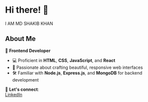 # Hi there! 👋
I AM MD SHAKIB KHAN

## About Me  
🌟 **Frontend Developer**  
- 💻 Proficient in **HTML**, **CSS**, **JavaScript**, and **React**  
- 🎨 Passionate about crafting beautiful, responsive web interfaces  
- 🛠️ Familiar with **Node.js**, **Express.js**, and **MongoDB** for backend development  


📩 **Let's connect**:  
 [LinkedIn](https://www.linkedin.com/in/md-shakib-khan7/) 
